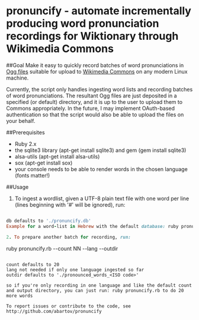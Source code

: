 # pronuncify - automate incrementally producing word pronunciation recordings for Wiktionary through Wikimedia Commons
##Goal
Make it easy to quickly record batches of word pronunciations in [Ogg files](https://en.wikipedia.org/wiki/Ogg) suitable for upload to [Wikimedia Commons](https://commons.wikimedia.org) on any modern Linux machine.

Currently, the script only handles ingesting word lists and recording batches of word pronunciations.  The resultant Ogg files are just deposited in a specified (or default) directory, and it is up to the user to upload them to Commons appropriately.  In the future, I may implement OAuth-based authentication so that the script would also be able to upload the files on your behalf.

##Prerequisites
* Ruby 2.x 
* the sqlite3 library (apt-get install sqlite3) and gem (gem install sqlite3)
* alsa-utils (apt-get install alsa-utils)
* sox (apt-get install sox)
* your console needs to be able to render words in the chosen language (fonts matter!)

##Usage

1. To ingest a wordlist, given a UTF-8 plain text file with one word per line (lines beginning with '#' will be ignored), run:

 ``` ruby pronuncify.rb --ingest <fname> --lang <ISO code> --db <database file>

db defaults to './pronuncify.db'
Example for a word-list in Hebrew with the default database: ruby pronuncify.rb wordlist.txt he

2. To prepare another batch for recording, run: 

  ```
   ruby pronuncify.rb --count NN --lang <ISO code> --outdir <directory>
  ```
 
count defaults to 20
lang not needed if only one language ingested so far
outdir defaults to './pronounced_words_<ISO code>'
 
so if you're only recording in one language and like the default count and output directory, you can just run: ruby pronuncify.rb to do 20 more words

To report issues or contribute to the code, see http://github.com/abartov/pronuncify

